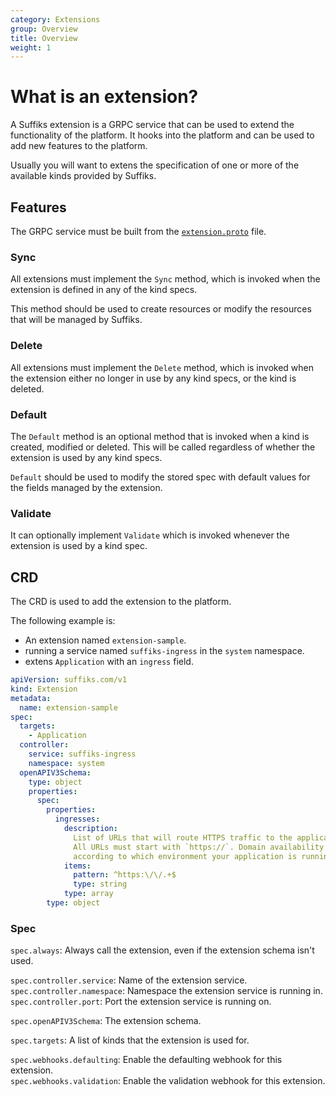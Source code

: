 ```yaml
---
category: Extensions
group: Overview
title: Overview
weight: 1
---
```


# What is an extension?

A Suffiks extension is a GRPC service that can be used to extend the functionality of the platform.
It hooks into the platform and can be used to add new features to the platform.

Usually you will want to extens the specification of one or more of the available kinds provided by Suffiks.

## Features

The GRPC service must be built from the [`extension.proto`](https://github.com/suffiks/suffiks/blob/main/extension/proto/extension.proto) file.

### Sync

All extensions must implement the `Sync` method, which is invoked when the extension is defined in any of the kind specs.

This method should be used to create resources or modify the resources that will be managed by Suffiks.

### Delete

All extensions must implement the `Delete` method, which is invoked when the extension either no longer in use by any kind specs, or the kind is deleted.

### Default

The `Default` method is an optional method that is invoked when a kind is created, modified or deleted.
This will be called regardless of whether the extension is used by any kind specs.

`Default` should be used to modify the stored spec with default values for the fields managed by the extension.

### Validate

It can optionally implement `Validate` which is invoked whenever the extension is used by a kind spec.

## CRD

The CRD is used to add the extension to the platform.

The following example is:

- An extension named `extension-sample`.
- running a service named `suffiks-ingress` in the `system` namespace.
- extens `Application` with an `ingress` field.

```yaml
apiVersion: suffiks.com/v1
kind: Extension
metadata:
  name: extension-sample
spec:
  targets:
    - Application
  controller:
    service: suffiks-ingress
    namespace: system
  openAPIV3Schema:
    type: object
    properties:
      spec:
        properties:
          ingresses:
            description:
              List of URLs that will route HTTPS traffic to the application.
              All URLs must start with `https://`. Domain availability differs
              according to which environment your application is running in.
            items:
              pattern: ^https:\/\/.+$
              type: string
            type: array
        type: object
```

### Spec

`spec.always`: Always call the extension, even if the extension schema isn't used.

`spec.controller.service`: Name of the extension service.  
`spec.controller.namespace`: Namespace the extension service is running in.  
`spec.controller.port`: Port the extension service is running on.

`spec.openAPIV3Schema`: The extension schema.

`spec.targets`: A list of kinds that the extension is used for.

`spec.webhooks.defaulting`: Enable the defaulting webhook for this extension.  
`spec.webhooks.validation`: Enable the validation webhook for this extension.
